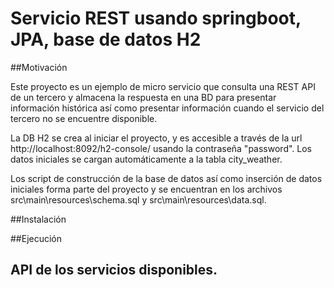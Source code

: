 # Servicio REST usando springboot, JPA, base de datos H2

##Motivación

Este proyecto es un ejemplo de micro servicio que consulta una REST API de un tercero
y almacena la respuesta en una BD para presentar información histórica así como
presentar información cuando el servicio del tercero no se encuentre disponible.

La DB H2 se crea al iniciar el proyecto, y es accesible a través de la url 
http://localhost:8092/h2-console/ usando la contraseña "password". Los datos iniciales
se cargan automáticamente a la tabla city_weather.

Los script de construcción de la base de datos así como inserción de datos iniciales
forma parte del proyecto y se encuentran en los archivos src\main\resources\schema.sql 
y src\main\resources\data.sql.

##Instalación


##Ejecución


## API de los servicios disponibles.
